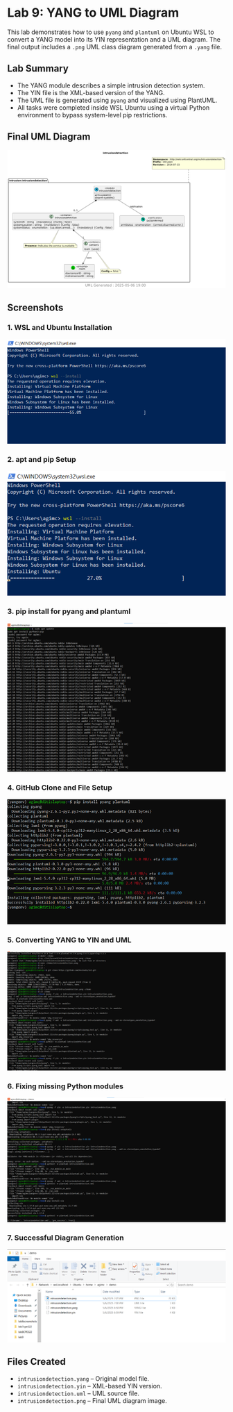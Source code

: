 # Lab 9: YANG to UML Diagram

This lab demonstrates how to use `pyang` and `plantuml` on Ubuntu WSL to convert a YANG model into its YIN representation and a UML diagram. The final output includes a `.png` UML class diagram generated from a `.yang` file.

## Lab Summary

- The YANG module describes a simple intrusion detection system.
- The YIN file is the XML-based version of the YANG.
- The UML file is generated using `pyang` and visualized using PlantUML.
- All tasks were completed inside WSL Ubuntu using a virtual Python environment to bypass system-level pip restrictions.

## Final UML Diagram

![uml](https://github.com/acana68/Engineering-Design-VI/blob/main/Lab9/intrusiondetection.png?raw=true)

## Screenshots

### 1. WSL and Ubuntu Installation
![wslinstall](https://github.com/acana68/Engineering-Design-VI/blob/main/Lab9/lab9%231.png?raw=true)

### 2. apt and pip Setup
![aptpip](https://github.com/acana68/Engineering-Design-VI/blob/main/Lab9/Lab9%232.png?raw=true)

### 3. pip install for pyang and plantuml
![pipinstall](https://github.com/acana68/Engineering-Design-VI/blob/main/Lab9/lab9%233.png?raw=true)

### 4. GitHub Clone and File Setup
![clone](https://github.com/acana68/Engineering-Design-VI/blob/main/Lab9/lab9%234.png?raw=true)

### 5. Converting YANG to YIN and UML
![pyang](https://github.com/acana68/Engineering-Design-VI/blob/main/Lab9/lab9%235.png?raw=true)

### 6. Fixing missing Python modules
![fixdeps](https://github.com/acana68/Engineering-Design-VI/blob/main/Lab9/lab9%236.png?raw=true)

### 7. Successful Diagram Generation
![success](https://github.com/acana68/Engineering-Design-VI/blob/main/Lab9/lab9%237.png?raw=true)

## Files Created

- `intrusiondetection.yang` – Original model file.
- `intrusiondetection.yin` – XML-based YIN version.
- `intrusiondetection.uml` – UML source file.
- `intrusiondetection.png` – Final UML diagram image.

